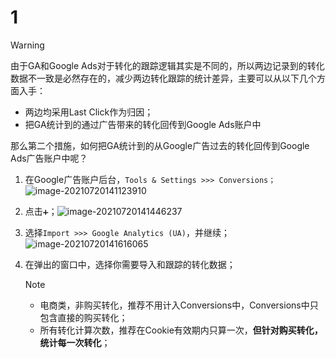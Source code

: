 # 1

> [!warning]
>
> 由于GA和Google Ads对于转化的跟踪逻辑其实是不同的，所以两边记录到的转化数据不一致是必然存在的，减少两边转化跟踪的统计差异，主要可以从以下几个方面入手：
>
> - 两边均采用Last Click作为归因；
> - 把GA统计到的通过广告带来的转化回传到Google Ads账户中
>
> 那么第二个措施，如何把GA统计到的从Google广告过去的转化回传到Google Ads广告账户中呢？

1. 在Google广告账户后台，`Tools & Settings >>> Conversions；`![image-20210720141123910](https://iswott.oss-cn-shenzhen.aliyuncs.com/blog/imgphotosimage-20210720141123910.png)

2. 点击`➕`；![image-20210720141446237](https://iswott.oss-cn-shenzhen.aliyuncs.com/blog/imgphotosimage-20210720141446237.png)

3. 选择`Import >>> Google Analytics (UA)`，并继续；![image-20210720141616065](https://iswott.oss-cn-shenzhen.aliyuncs.com/blog/imgphotosimage-20210720141616065.png)

4. 在弹出的窗口中，选择你需要导入和跟踪的转化数据；

    > [!note]
    >
    > - 电商类，非购买转化，推荐不用计入Conversions中，Conversions中只包含直接的购买转化；
    > - 所有转化计算次数，推荐在Cookie有效期内只算一次，**但针对购买转化，统计每一次转化**；

